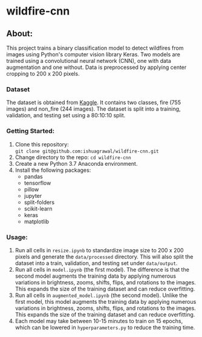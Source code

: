 # wildfire-cnn
 
## About:
This project trains a binary classification model to detect wildfires from images using Python's computer vision library Keras. Two models are trained using a convolutional neural network (CNN), one with data augmentation and one without. Data is preprocessed by applying center cropping to 200 x 200 pixels.

### Dataset
The dataset is obtained from [Kaggle](https://www.kaggle.com/datasets/phylake1337/fire-dataset?resource=download). It contains two classes, fire (755 images) and non_fire (244 images). The dataset is split into a training, validation, and testing set using a 80:10:10 split.

### Getting Started:
1. Clone this repository:  
`git clone git@github.com:ishuagrawal/wildfire-cnn.git`
2. Change directory to the repo: `cd wildfire-cnn`
3. Create a new Python 3.7 Anaconda environment.
4. Install the following packages:
    * pandas
    * tensorflow
    * pillow
    * jupyter
    * split-folders
    * scikit-learn
    * keras
    * matplotlib

### Usage:
1. Run all cells in `resize.ipynb` to standardize image size to 200 x 200 pixels and generate the `data/processed` directory. This will also split the dataset into a train, validation, and testing set under `data/output`.
2. Run all cells in `model.ipynb` (the first model). The difference is that the second model augments the training data by applying numerous variations in brightness, zooms, shifts, flips, and rotations to the images. This expands the size of the training dataset and can reduce overfitting.
3. Run all cells in `augmented_model.ipynb` (the second model). Unlike the first model, this model augments the training data by applying numerous variations in brightness, zooms, shifts, flips, and rotations to the images. This expands the size of the training dataset and can reduce overfitting.
4. Each model may take between 10-15 minutes to train on 15 epochs, which can be lowered in `hyperparameters.py` to reduce the training time.